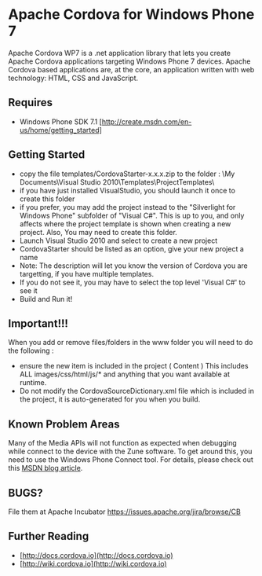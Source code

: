 Apache Cordova for Windows Phone 7
===

Apache Cordova WP7 is a .net application library that lets you create Apache Cordova applications targeting Windows Phone 7 devices.
Apache Cordova based applications are, at the core, an application written with web technology: HTML, CSS and JavaScript.

Requires
---

- Windows Phone SDK 7.1 [http://create.msdn.com/en-us/home/getting_started]


Getting Started
---

- copy the file templates/CordovaStarter-x.x.x.zip to the folder : \My Documents\Visual Studio 2010\Templates\ProjectTemplates\
 - if you have just installed VisualStudio, you should launch it once to create this folder
 - if you prefer, you may add the project instead to the "Silverlight for Windows Phone" subfolder of "Visual C#".  This is up to you, and only affects where the project template is shown when creating a new project. Also, You may need to create this folder.
- Launch Visual Studio 2010 and select to create a new project
 - CordovaStarter should be listed as an option, give your new project a name
  - Note: The description will let you know the version of Cordova you are targetting, if you have multiple templates.
 - If you do not see it, you may have to select the top level 'Visual C#' to see it
- Build and Run it!

Important!!!
---

When you add or remove files/folders in the www folder you will need to do the following :

- ensure the new item is included in the project ( Content ) This includes ALL images/css/html/js/* and anything that you want available at runtime.
- Do not modify the CordovaSourceDictionary.xml file which is included in the project, it is auto-generated for you when you build.

Known Problem Areas
---

Many of the Media APIs will not function as expected when debugging while connect to the device with the Zune software.
To get around this, you need to use the Windows Phone Connect tool. For details, please check out this [MSDN blog article](http://blogs.msdn.com/b/jaimer/archive/2010/11/03/tips-for-debugging-wp7-media-apps-with-wpconnect.aspx).


BUGS?
-----
File them at Apache Incubator
https://issues.apache.org/jira/browse/CB


Further Reading
---

- [http://docs.cordova.io](http://docs.cordova.io)
- [http://wiki.cordova.io](http://wiki.cordova.io)
